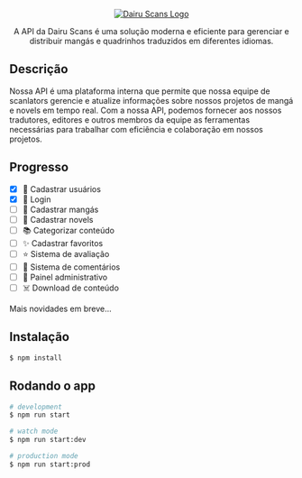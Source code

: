 <p align="center">
  <a href="https://dairuscans.wordpress.com" target="blank"><img src="https://dairuscans.files.wordpress.com/2023/04/dairu-logo-8.png?w=250" alt="Dairu Scans Logo" /></a>
</p>

  <p align="center">A API da Dairu Scans é uma solução moderna e eficiente para gerenciar e distribuir mangás e quadrinhos traduzidos em diferentes idiomas.</p>

## Descrição

Nossa API é uma plataforma interna que permite que nossa equipe de scanlators gerencie e atualize informações sobre nossos projetos de mangá e novels em tempo real. Com a nossa API, podemos fornecer aos nossos tradutores, editores e outros membros da equipe as ferramentas necessárias para trabalhar com eficiência e colaboração em nossos projetos.

## Progresso

- [X] 🪪 Cadastrar usuários
- [X] 🎫 Login
- [ ] 📗 Cadastrar mangás
- [ ] 📘 Cadastrar novels
- [ ] 📚 Categorizar conteúdo
- [ ] ✨ Cadastrar favoritos
- [ ] ⭐ Sistema de avaliação
- [ ] 🎪 Sistema de comentários
- [ ] 🤖 Painel administrativo
- [ ] ☠️ Download de conteúdo

Mais novidades em breve...

## Instalação

```bash
$ npm install
```

## Rodando o app

```bash
# development
$ npm run start

# watch mode
$ npm run start:dev

# production mode
$ npm run start:prod
```
